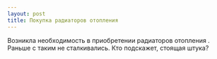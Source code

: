 ```yaml
---
layout: post 
title: Покупка радиаторов отопления 
--- 
```

Возникла необходимость в приобретении радиаторов отопления . Раньше с таким не сталкивались. Кто подскажет, стоящая штука?
